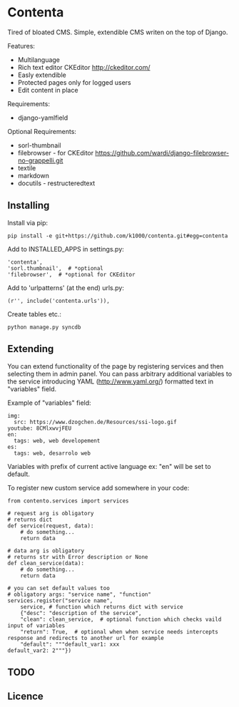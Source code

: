 Contenta
========
Tired of bloated CMS.
Simple, extendible CMS writen on the top of Django. 

Features:
* Multilanguage
* Rich text editor CKEditor http://ckeditor.com/
* Easly extendible 
* Protected pages only for logged users
* Edit content in place

Requirements:
* django-yamlfield
 
Optional Requirements:
* sorl-thumbnail
* filebrowser - for CKEditor https://github.com/wardi/django-filebrowser-no-grappelli.git
* textile
* markdown
* docutils - restructeredtext

Installing
----------
Install via pip:

    pip install -e git+https://github.com/k1000/contenta.git#egg=contenta

Add to INSTALLED_APPS in settings.py:
    
    'contenta',
    'sorl.thumbnail',  # *optional
    'filebrowser',  # *optional for CKEditor

Add to 'urlpatterns' (at the end) urls.py:
    
    (r'', include('contenta.urls')),
    
Create tables etc.:

    python manage.py syncdb

Extending
---------
You can extend functionality of the page by registering services and then selecting them in admin panel.
You can pass arbitrary additional variables to the service introducing YAML (http://www.yaml.org/) formatted text in "variables" field.

Example of "variables" field:

    img:
      src: https://www.dzogchen.de/Resources/ssi-logo.gif
    youtube: 8CMlxwvjFEU
    en: 
      tags: web, web developement
    es:
      tags: web, desarrolo web 
    
Variables with prefix of current active language ex: "en" will be set to default.

To register new custom service add somewhere in your code:

    from contento.services import services
    
    # request arg is obligatory
    # returns dict
    def service(request, data):
        # do something...
        return data
        
    # data arg is obligatory
    # returns str with Error description or None
    def clean_service(data):
        # do something...
        return data
        
    # you can set default values too
    # obligatory args: "service name", "function" 
    services.register("service name", 
        service, # function which returns dict with service
        {"desc": "description of the service",
        "clean": clean_service,  # optional function which checks vaild input of variables
        "return": True,  # optional when when service needs intercepts response and redirects to another url for example
        "default": """default_var1: xxx
    default_var2: 2"""})

TODO
----


Licence
-------
